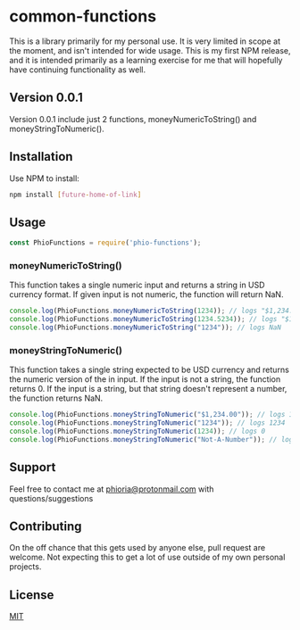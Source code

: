 # common-functions

This is a library primarily for my personal use.  It is very limited in scope at the moment, and isn't intended for wide usage.  This is my first NPM release, and it is intended primarily as a learning exercise for me that will hopefully have continuing functionality as well.

## Version 0.0.1

Version 0.0.1 include just 2 functions, moneyNumericToString() and moneyStringToNumeric().

## Installation

Use NPM to install:

```bash
npm install [future-home-of-link]
```

## Usage

```js script
const PhioFunctions = require('phio-functions');
```

### moneyNumericToString()

This function takes a single numeric input and returns a string in USD currency format.  If given input is not numeric, the function will return NaN.

```js script
console.log(PhioFunctions.moneyNumericToString(1234)); // logs "$1,234.00"
console.log(PhioFunctions.moneyNumericToString(1234.5234)); // logs "$1,234.52"
console.log(PhioFunctions.moneyNumericToString("1234")); // logs NaN
```

### moneyStringToNumeric()

This function takes a single string expected to be USD currency and returns the numeric version of the in input.  If the input is not a string, the function returns 0.  If the input is a string, but that string doesn't represent a number, the function returns NaN.

```js script
console.log(PhioFunctions.moneyStringToNumeric("$1,234.00")); // logs 1234
console.log(PhioFunctions.moneyStringToNumeric("1234")); // logs 1234
console.log(PhioFunctions.moneyStringToNumeric(1234)); // logs 0
console.log(PhioFunctions.moneyStringToNumeric("Not-A-Number")); // logs NaN
```

## Support

Feel free to contact me at phioria@protonmail.com with questions/suggestions

## Contributing

On the off chance that this gets used by anyone else, pull request are welcome.  Not expecting this to get a lot of use outside of my own personal projects.

## License
[MIT](https://choosealicense.com/licenses/mit/)